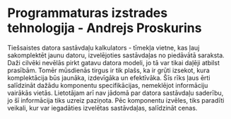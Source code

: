 # Programmaturas izstrades tehnologija - Andrejs Proskurins
 
Tiešsaistes datora sastāvdaļu kalkulators - 
   tīmekļa vietne, kas ļauj sakomplektēt jaunu datoru, izvelējoties sastāvdaļas no piedāvātā saraksta.
 Daži cilvēki nevēlās pirkt gatavu datora modeli, jo tā var tikai daļēji atbilst prasībām. 
Tomēr mūsdienās tirgus ir tik plašs, ka ir grūti izsekot, kura komplektācija būs jaunāka, izdevīgāka un efektīvāka. 
Šīs rīks ļaus ērti salīdzināt dažādu komponentu specifikācijas, nemeklējot informāciju vairākās vietās. 
Lietotājam arī nav jādomā par datora sastāvdaļu saderību, jo šī informācija tiks uzreiz paziņota.
Pēc komponentu izvēles, tiks paradīti veikali, kur var iegadāties izvelētas sastāvdaļas, salīdzināt cenas.
